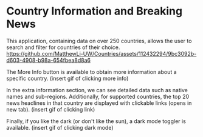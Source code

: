 # Country Information and Breaking News

This application, containing data on over 250 countries, allows the user to search and filter for countries of their choice.
https://github.com/MatthewLi-UW/Countries/assets/112432294/9bc3092b-d603-4908-b98a-654fbea8d8a6


The More Info button is available to obtain more information about a specific country.
(insert gif of clicking more info)

In the extra information section, we can see detailed data such as native names and sub-regions. Additionally, for supported countries, the top 20 news headlines in that country are displayed with clickable links (opens in new tab).
(insert gif of clicking link)

Finally, if you like the dark (or don't like the sun), a dark mode toggler is available.
(insert gif of clicking dark mode)
